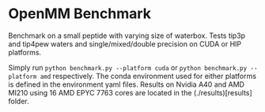 # OpenMM Benchmark
Benchmark on a small peptide with varying size of waterbox.
Tests tip3p and tip4pew waters and single/mixed/double precision on CUDA or HIP platforms.

Simply run `python benchmark.py --platform cuda` or `python benchmark.py --platform amd` respectively.
The conda environment used for either platforms is defined in the environment yaml files.
Results on Nvidia A40 and AMD MI210 using 16 AMD EPYC 7763 cores are located in the (./results)[results] folder.
